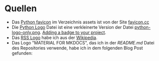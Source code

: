 # Quellen

* Das [Python favicon](https://www.favicon.cc/?action=icon&file_id=831343) im Verzeichnis 
assets ist von der Site [favicon.cc](https://www.favicon.cc/)
* Die [Python Logo](../assets/python-logo-only2.png) Datei ist eine verkleinerte Version der Datei 
[python-logo-only.png](https://s3.dualstack.us-east-2.amazonaws.com/pythondotorg-assets/media/community/logos/python-logo-only.png).
 [Adding a badge to your project](https://squidfunk.github.io/mkdocs-material/blog/2023/11/30/adding-a-badge-to-your-project/).
* Das [RSS Logo](../assets/128px-Feed-icon.svg.png) habe
  ich aus der [Wikipedia](https://upload.wikimedia.org/wikipedia/commons/thumb/4/43/Feed-icon.svg/128px-Feed-icon.svg.png).
* Das Logo "MATERIAL FOR MKDOCS", das ich
  in der _README.md_ Datei des Repositories
  verwende, habe ich in dem folgenden
  Blog Post gefunden:  
